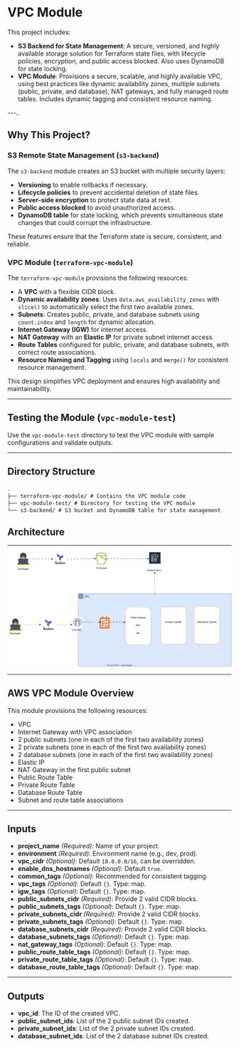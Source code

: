 # VPC Module

This project includes:  
- **S3 Backend for State Management**: A secure, versioned, and highly available storage solution for Terraform state files, with lifecycle policies, encryption, and public access blocked. Also uses DynamoDB for state locking.  
- **VPC Module**: Provisions a secure, scalable, and highly available VPC, using best practices like dynamic availability zones, multiple subnets (public, private, and database), NAT gateways, and fully managed route tables. Includes dynamic tagging and consistent resource naming.  

---..

## Why This Project?

### S3 Remote State Management (`s3-backend`)
The `s3-backend` module creates an S3 bucket with multiple security layers:  
- **Versioning** to enable rollbacks if necessary.  
- **Lifecycle policies** to prevent accidental deletion of state files.  
- **Server-side encryption** to protect state data at rest.  
- **Public access blocked** to avoid unauthorized access.  
- **DynamoDB table** for state locking, which prevents simultaneous state changes that could corrupt the infrastructure.  

These features ensure that the Terraform state is secure, consistent, and reliable.  

### VPC Module (`terraform-vpc-module`)
The `terraform-vpc-module` provisions the following resources:  
- A **VPC** with a flexible CIDR block.  
- **Dynamic availability zones**: Uses `data.aws_availability_zones` with `slice()` to automatically select the first two available zones.  
- **Subnets**: Creates public, private, and database subnets using `count.index` and `length` for dynamic allocation.  
- **Internet Gateway (IGW)** for internet access.  
- **NAT Gateway** with an **Elastic IP** for private subnet internet access.  
- **Route Tables** configured for public, private, and database subnets, with correct route associations.  
- **Resource Naming and Tagging** using `locals` and `merge()` for consistent resource management.  

This design simplifies VPC deployment and ensures high availability and maintainability.  

---

## Testing the Module (`vpc-module-test`)
Use the `vpc-module-test` directory to test the VPC module with sample configurations and validate outputs.  

---

## Directory Structure

```
.
├── terraform-vpc-module/ # Contains the VPC module code
├── vpc-module-test/ # Directory for testing the VPC module
└── s3-backend/ # S3 bucket and DynamoDB table for state management
```

## Architecture
---
![Architecture](/module.svg)



---

## AWS VPC Module Overview

This module provisions the following resources:  
- VPC  
- Internet Gateway with VPC association  
- 2 public subnets (one in each of the first two availability zones)  
- 2 private subnets (one in each of the first two availability zones)  
- 2 database subnets (one in each of the first two availability zones)  
- Elastic IP  
- NAT Gateway in the first public subnet  
- Public Route Table  
- Private Route Table  
- Database Route Table  
- Subnet and route table associations  




---

## Inputs

- **project_name** *(Required)*: Name of your project.  
- **environment** *(Required)*: Environment name (e.g., dev, prod).  
- **vpc_cidr** *(Optional)*: Default `10.0.0.0/16`, can be overridden.  
- **enable_dns_hostnames** *(Optional)*: Default `true`.  
- **common_tags** *(Optional)*: Recommended for consistent tagging.  
- **vpc_tags** *(Optional)*: Default `{}`. Type: map.  
- **igw_tags** *(Optional)*: Default `{}`. Type: map.  
- **public_subnets_cidr** *(Required)*: Provide 2 valid CIDR blocks.  
- **public_subnets_tags** *(Optional)*: Default `{}`. Type: map.  
- **private_subnets_cidr** *(Required)*: Provide 2 valid CIDR blocks.  
- **private_subnets_tags** *(Optional)*: Default `{}`. Type: map.  
- **database_subnets_cidr** *(Required)*: Provide 2 valid CIDR blocks.  
- **database_subnets_tags** *(Optional)*: Default `{}`. Type: map.  
- **nat_gateway_tags** *(Optional)*: Default `{}`. Type: map.  
- **public_route_table_tags** *(Optional)*: Default `{}`. Type: map.  
- **private_route_table_tags** *(Optional)*: Default `{}`. Type: map.  
- **database_route_table_tags** *(Optional)*: Default `{}`. Type: map.  

---

## Outputs

- **vpc_id**: The ID of the created VPC.  
- **public_subnet_ids**: List of the 2 public subnet IDs created.  
- **private_subnet_ids**: List of the 2 private subnet IDs created.  
- **database_subnet_ids**: List of the 2 database subnet IDs created.  
